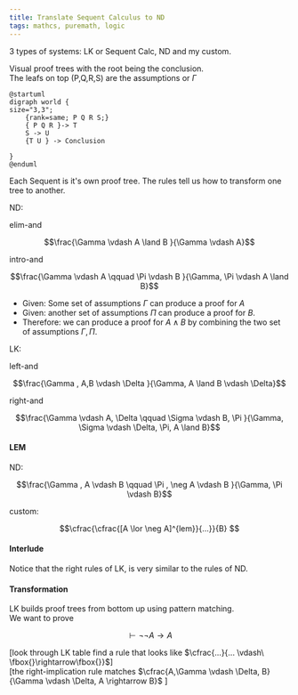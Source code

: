 ```yaml
---
title: Translate Sequent Calculus to ND
tags: mathcs, puremath, logic
---
```



3 types of systems: LK or Sequent Calc, ND and my custom.

Visual proof trees with the root being the conclusion.  
The leafs on top (P,Q,R,S) are the assumptions or $\Gamma$

```plantuml
@startuml
digraph world {
size="3,3";
	{rank=same; P Q R S;}
    { P Q R }-> T
    S -> U
    {T U } -> Conclusion
	
}
@enduml
``` 

Each Sequent is it's own proof tree. The rules tell us how to transform one tree to another.



ND:

elim-and

$$\frac{\Gamma \vdash A \land B  }{\Gamma \vdash A}$$

intro-and

$$\frac{\Gamma \vdash A \qquad \Pi \vdash B  }{\Gamma, \Pi \vdash A \land B}$$

* Given: Some set of assumptions $\Gamma$ can produce a proof for $A$
* Given:  another set of assumptions $\Pi$ can produce a proof for $B$.  
* Therefore: we can produce a proof for $A \land B$ by combining the two set of assumptions $\Gamma, \Pi$.

 


LK:

left-and

$$\frac{\Gamma , A,B  \vdash \Delta  }{\Gamma, A \land B \vdash \Delta}$$

right-and


$$\frac{\Gamma \vdash A, \Delta \qquad \Sigma \vdash B, \Pi  }{\Gamma, \Sigma \vdash \Delta, \Pi, A \land B}$$

#### LEM

ND:

$$\frac{\Gamma , A \vdash B \qquad \Pi , \neg A \vdash B  }{\Gamma, \Pi \vdash B}$$


custom:

$$\cfrac{\cfrac{[A \lor \neg A]^{lem}}{...}}{B} $$


#### Interlude

Notice that the right rules of LK, is very similar to the rules of ND.

#### Transformation

LK builds proof trees from bottom up using pattern matching.  
We want to prove

$$ \vdash \neg \neg A \rightarrow A $$

[look through LK table find  a rule that looks like $\cfrac{...}{... \vdash\ \fbox{}\rightarrow\fbox{}}$]   
[the right-implication rule matches $\cfrac{A,\Gamma \vdash \Delta, B}{\Gamma \vdash \Delta, A \rightarrow B}$ ]
